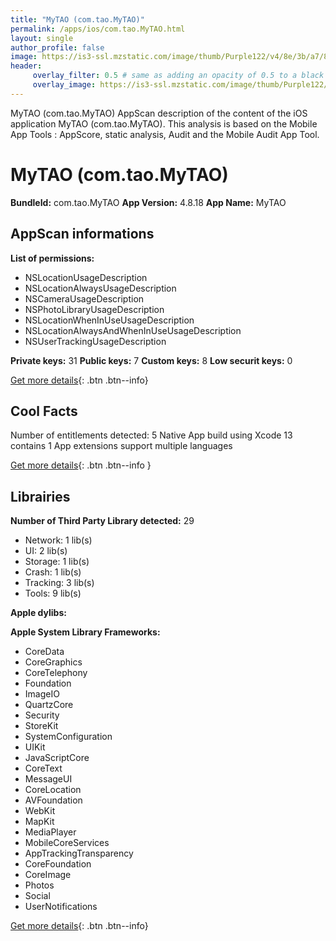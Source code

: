 ```yaml
---
title: "MyTAO (com.tao.MyTAO)"
permalink: /apps/ios/com.tao.MyTAO.html
layout: single
author_profile: false
image: https://is3-ssl.mzstatic.com/image/thumb/Purple122/v4/8e/3b/a7/8e3ba786-8c8c-f1a0-b18f-8670a9e3685e/AppIcon-0-0-1x_U007emarketing-0-0-0-6-0-0-sRGB-0-0-0-GLES2_U002c0-512MB-85-220-0-0.png/512x512bb.jpg
header: 
     overlay_filter: 0.5 # same as adding an opacity of 0.5 to a black background
     overlay_image: https://is3-ssl.mzstatic.com/image/thumb/Purple122/v4/8e/3b/a7/8e3ba786-8c8c-f1a0-b18f-8670a9e3685e/AppIcon-0-0-1x_U007emarketing-0-0-0-6-0-0-sRGB-0-0-0-GLES2_U002c0-512MB-85-220-0-0.png/512x512bb.jpg
---
```

MyTAO (com.tao.MyTAO) AppScan description of the content of the iOS application MyTAO (com.tao.MyTAO). This analysis is based on the Mobile App Tools : AppScore, static analysis, Audit and the Mobile Audit App Tool.

# MyTAO (com.tao.MyTAO)

**BundleId:** com.tao.MyTAO
**App Version:** 4.8.18
**App Name:** MyTAO


## AppScan informations 

**List of permissions:** 
- NSLocationUsageDescription
- NSLocationAlwaysUsageDescription
- NSCameraUsageDescription
- NSPhotoLibraryUsageDescription
- NSLocationWhenInUseUsageDescription
- NSLocationAlwaysAndWhenInUseUsageDescription
- NSUserTrackingUsageDescription
  
  
**Private keys:** 31
**Public keys:** 7
**Custom keys:** 8
**Low securit keys:** 0
  
[Get more details](/pricing.html){: .btn .btn--info}

## Cool Facts

Number of entitlements detected: 5
Native App
build using Xcode 13
contains 1 App extensions
support multiple languages
  
[Get more details](/pricing.html){: .btn .btn--info }

## Librairies 
**Number of Third Party Library detected:** 29
- Network: 1 lib(s)
- UI: 2 lib(s)
- Storage: 1 lib(s)
- Crash: 1 lib(s)
- Tracking: 3 lib(s)
- Tools: 9 lib(s)


**Apple dylibs:**


**Apple System Library Frameworks:**
- CoreData
- CoreGraphics
- CoreTelephony
- Foundation
- ImageIO
- QuartzCore
- Security
- StoreKit
- SystemConfiguration
- UIKit
- JavaScriptCore
- CoreText
- MessageUI
- CoreLocation
- AVFoundation
- WebKit
- MapKit
- MediaPlayer
- MobileCoreServices
- AppTrackingTransparency
- CoreFoundation
- CoreImage
- Photos
- Social
- UserNotifications


  
[Get more details](/pricing.html){: .btn .btn--info}

